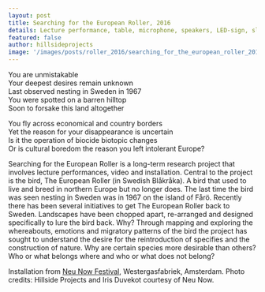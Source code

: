 ```yaml
---
layout: post
title: Searching for the European Roller, 2016
details: Lecture performance, table, microphone, speakers, LED-sign, slide projector, drawings on white-board, paper, map, photomontage, OHP projector and text.
featured: false
author: hillsideprojects
image: '/images/posts/roller_2016/searching_for_the_european_roller_2016_01.jpg'
---
```


You are unmistakable<br/>
Your deepest desires remain unknown<br/>
Last observed nesting in Sweden in 1967<br/>
You were spotted on a barren hilltop<br/>
Soon to forsake this land altogether

You fly across economical and country borders<br/>
Yet the reason for your disappearance is uncertain<br/>
Is it the operation of biocide biotopic changes<br/>
Or is cultural boredom the reason you left intolerant Europe?

Searching for the European Roller is a long-term research project that involves lecture performances, video and installation. Central to the project is the bird, The European Roller (in Swedish Blåkråka). A bird that used to live and breed in northern Europe but no longer does. The last time the bird was seen nesting in Sweden was in 1967 on the island of Fårö. Recently there has been several initiatives to get The European Roller back to Sweden. Landscapes have been chopped apart, re-arranged and designed specifically to lure the bird back. Why? Through mapping and exploring the whereabouts, emotions and migratory patterns of the bird the project has sought to understand the desire for the reintroduction of specifies and the construction of nature. Why are certain species more desirable than others? Who or what belongs where and who or what does not belong?

Installation from <a href="http://www.neunow.eu/" target="blank">Neu Now Festival</a>, Westergasfabriek, Amsterdam.
Photo credits: Hillside Projects and Iris Duvekot courtesy of Neu Now.
